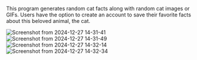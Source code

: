This program generates random cat facts along with random cat images or GIFs. Users have the option to create an account to save their favorite facts about this beloved animal, the cat.

![Screenshot from 2024-12-27 14-31-41](https://github.com/user-attachments/assets/3c4c6476-ab6a-491d-b122-74990590990e)
![Screenshot from 2024-12-27 14-31-49](https://github.com/user-attachments/assets/0c62c666-ff31-4ac1-8362-ea8c06ce6115)
![Screenshot from 2024-12-27 14-32-14](https://github.com/user-attachments/assets/e5be6939-2f9b-436b-8079-f513fa6ac658)
![Screenshot from 2024-12-27 14-32-34](https://github.com/user-attachments/assets/acafd1e5-d160-4a26-9d1a-afad9c5f190f)
